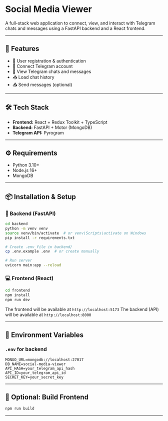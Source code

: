 # Social Media Viewer

A full-stack web application to connect, view, and interact with Telegram chats and messages using a FastAPI backend and a React frontend.

---

## 🚀 Features

- 🔐 User registration & authentication
- 🤖 Connect Telegram account
- 💬 View Telegram chats and messages
- 📥 Load chat history
- 📤 Send messages (optional)

---

## 🛠 Tech Stack

- **Frontend:** React + Redux Toolkit + TypeScript
- **Backend:** FastAPI + Motor (MongoDB)
- **Telegram API:** Pyrogram

---

## ⚙️ Requirements

- Python 3.10+
- Node.js 16+
- MongoDB

---

## 📦 Installation & Setup

### 🔧 Backend (FastAPI)

```bash
cd backend
python -m venv venv
source venv/bin/activate  # or venv\Scripts\activate on Windows
pip install -r requirements.txt

# Create .env file in backend/
cp .env.example .env  # or create manually

# Run server
uvicorn main:app --reload
```

### 💻 Frontend (React)

```bash
cd frontend
npm install
npm run dev
```

The frontend will be available at `http://localhost:5173`
The backend (API) will be available at `http://localhost:8000`

---

## 🔐 Environment Variables

### `.env` for backend

```
MONGO_URL=mongodb://localhost:27017
DB_NAME=social-media-viewer
API_HASH=your_telegram_api_hash
API_ID=your_telegram_api_id
SECRET_KEY=your_secret_key
```

---

## 🧪 Optional: Build Frontend

```bash
npm run build
```

---
